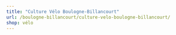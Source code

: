```yaml
---
title: "Culture Vélo Boulogne-Billancourt"
url: /boulogne-billancourt/culture-velo-boulogne-billancourt/
shop: vélo
---
```

